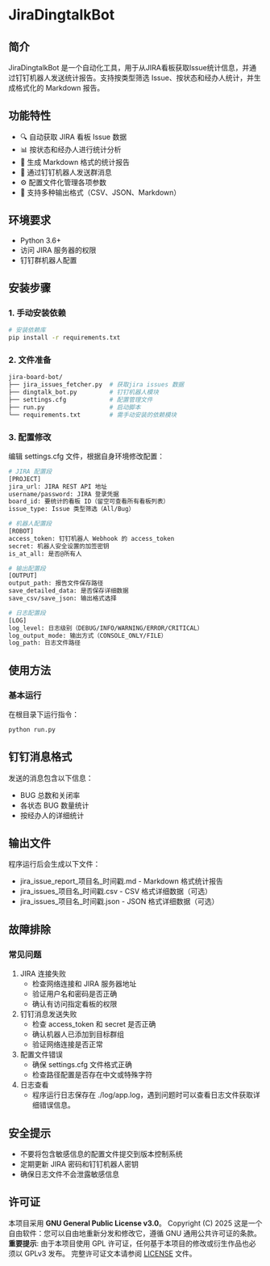 # JiraDingtalkBot

## 简介
JiraDingtalkBot 是一个自动化工具，用于从JIRA看板获取Issue统计信息，并通过钉钉机器人发送统计报告。支持按类型筛选 Issue、按状态和经办人统计，并生成格式化的 Markdown 报告。

## 功能特性
- 🔍 自动获取 JIRA 看板 Issue 数据
- 📊 按状态和经办人进行统计分析
- 📝 生成 Markdown 格式的统计报告
- 🤖 通过钉钉机器人发送群消息
- ⚙️ 配置文件化管理各项参数
- 📁 支持多种输出格式（CSV、JSON、Markdown）


## 环境要求
- Python 3.6+
- 访问 JIRA 服务器的权限
- 钉钉群机器人配置

## 安装步骤
### 1. 手动安装依赖
```bash
# 安装依赖库
pip install -r requirements.txt
```

### 2. 文件准备
```bash
jira-board-bot/
├── jira_issues_fetcher.py  # 获取jira issues 数据
├── dingtalk_bot.py         # 钉钉机器人模块
├── settings.cfg            # 配置管理文件
├── run.py                  # 启动脚本
└── requirements.txt        # 需手动安装的依赖模块
```

### 3. 配置修改
编辑 settings.cfg 文件，根据自身环境修改配置：
```bash
# JIRA 配置段
[PROJECT]
jira_url: JIRA REST API 地址
username/password: JIRA 登录凭据
board_id: 要统计的看板 ID（留空可查看所有看板列表）
issue_type: Issue 类型筛选（All/Bug）

# 机器人配置段
[ROBOT]
access_token: 钉钉机器人 Webhook 的 access_token
secret: 机器人安全设置的加签密钥
is_at_all: 是否@所有人

# 输出配置段
[OUTPUT]
output_path: 报告文件保存路径
save_detailed_data: 是否保存详细数据
save_csv/save_json: 输出格式选择

# 日志配置段
[LOG]
log_level: 日志级别（DEBUG/INFO/WARNING/ERROR/CRITICAL）
log_output_mode: 输出方式（CONSOLE_ONLY/FILE）
log_path: 日志文件路径
```


## 使用方法
### 基本运行
在根目录下运行指令：
```bash
python run.py
```

## 钉钉消息格式
发送的消息包含以下信息：
- BUG 总数和关闭率
- 各状态 BUG 数量统计
- 按经办人的详细统计

## 输出文件
程序运行后会生成以下文件：
- jira_issue_report_项目名_时间戳.md - Markdown 格式统计报告
- jira_issues_项目名_时间戳.csv - CSV 格式详细数据（可选）
- jira_issues_项目名_时间戳.json - JSON 格式详细数据（可选）

## 故障排除
### 常见问题
1. JIRA 连接失败
   - 检查网络连接和 JIRA 服务器地址
   - 验证用户名和密码是否正确
   - 确认有访问指定看板的权限
2. 钉钉消息发送失败
   - 检查 access_token 和 secret 是否正确
   - 确认机器人已添加到目标群组
   - 验证网络连接是否正常
3. 配置文件错误
   - 确保 settings.cfg 文件格式正确
   - 检查路径配置是否存在中文或特殊字符
4. 日志查看
   - 程序运行日志保存在 ./log/app.log，遇到问题时可以查看日志文件获取详细错误信息。

## 安全提示
- 不要将包含敏感信息的配置文件提交到版本控制系统
- 定期更新 JIRA 密码和钉钉机器人密钥
- 确保日志文件不会泄露敏感信息

## 许可证
本项目采用 **GNU General Public License v3.0**。
Copyright (C) 2025
这是一个自由软件：您可以自由地重新分发和修改它，遵循 GNU 通用公共许可证的条款。
**重要提示**: 由于本项目使用 GPL 许可证，任何基于本项目的修改或衍生作品也必须以 GPLv3 发布。
完整许可证文本请参阅 [LICENSE](LICENSE) 文件。

